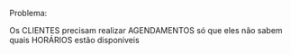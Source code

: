 Problema: 

Os CLIENTES precisam realizar AGENDAMENTOS
só que eles não sabem quais HORÁRIOS
estão disponiveis